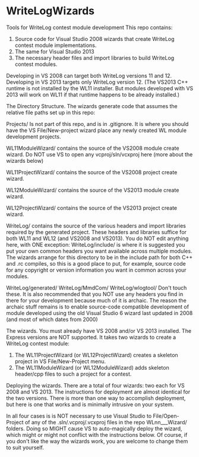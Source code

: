# WriteLogWizards
Tools for WriteLog contest module development
This repo contains:
1) Source code for Visual Studio 2008 wizards that create WriteLog contest module implementations.
2) The same for Visual Studio 2013
3) The necessary header files and import libraries to build WriteLog contest modules.

Developing in VS 2008 can target both WriteLog versions 11 and 12.
Developing in VS 2013 targets only WriteLog version 12. (The VS2013
C++ runtime is not installed by the WL11 installer. But modules
developed with VS 2013 will work on WL11 if that runtime happens
to be already installed.)

The Directory Structure.
The wizards generate code that assumes the relative file paths set up in this repo:

Projects/
Is not part of this repo, and is in .gitignore. It is where you should have the 
VS File/New-project wizard place any newly created WL module development projects.

WL11ModuleWizard/
contains the source of the VS2008 module create wizard. 
Do NOT use VS to open any vcproj/sln/vcxproj here (more about the wizards below)

WL11ProjectWizard/
contains the source of the VS2008 project create wizard.

WL12ModuleWizard/
contains the source of the VS2013 module create wizard.

WL12ProjectWizard/
contains the source of the VS2013 project create wizard.

WriteLog/
contains the source of the various headers and import libraries required by the generated project. These headers
and libraries suffice for both WL11 and WL12 (and VS2008 and VS2013). You do NOT edit anything here, with ONE exception:
WriteLog/include/
is where it is suggested you put your own common headers you want available across multiple modules. 
The wizards arrange for this directory to be in the include path for both C++ and .rc compiles, so this
is a good place to put, for example, source code for any copyright or version information you want
in common across your modules.

WriteLog/generated/
WriteLog/MmdCom/
WriteLog/wlogtool/
Don't touch these. It is also recommended that you NOT use any headers you find in there
for your development because much of it is archaic. The reason the archaic stuff remains is
to enable source-code compatible development of module developed using the old Visual Studio 6
wizard last updated in 2008 (and most of which dates from 2000)

The wizards.
You must already have VS 2008 and/or VS 2013 installed. The Express versions are NOT supported.
It takes two wizards to create a WriteLog contest module:
1. The WL11ProjectWizard (or WL12ProjectWizard) creates a skeleton project in VS File/New-Project menu.
2. The WL11ModuleWizard (or WL12ModuleWizard) adds skeleton header/cpp files to such a project for a contest. 

Deploying the wizards.
There are a total of four wizards: two each for VS 2008 and VS 2013. The instructions for deployment are
almost identical for the two versions. There is more than one way to accomplish deployment, but here
is one that works and is minimally intrusive on your system.

In all four cases is is NOT necessary to use Visual Studio to File/Open-Project of any of the
.sln/.vcproj/.vcxproj files in the repo WLnn___Wizard/ folders. Doing so MIGHT cause VS to auto-magically 
deploy the wizard, which might or might not conflict with the instructions below. Of course, if you
don't like the way the wizards work, you are welcome to change them to suit yourself.


